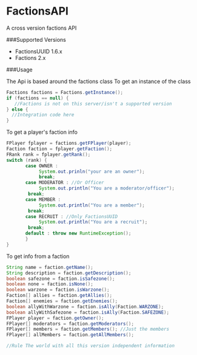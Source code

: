 FactionsAPI
===========

A cross version factions API

###Supported Versions
- FactionsUUID 1.6.x
- Factions 2.x

###Usage

The Api is based around the factions class
To get an instance of the class

```java
Factions factions = Factions.getInstance();
if (factions == null) {
   //Factions is not on this server/isn't a supported version
} else {
  //Integration code here
}
```

To get a player's faction info

```java
FPlayer fplayer = factions.getFPlayer(player);
Faction faction = fplayer.getFaction();
FRank rank = fplayer.getRank();
switch (rank) {
       case OWNER :
       	    System.out.prinln("your are an owner");
       	    break;
       case MODERATOR : //Or Officer
       	    System.out.println("You are a moderator/officer");
	    break;
       case MEMBER :
       	    System.out.println("You are a member");
	    break;
       case RECRUIT : //Only FactionsUUID
       	    System.out.println("You are a recruit");
	    break;
       default : throw new RuntimeException();
       }
}
```

To get info from a faction

```java
String name = faction.getName();
String description = faction.getDescription();
boolean safezone = faction.isSafezone();
boolean none = faction.isNone();
boolean warzone = faction.isWarzone();
Faction[] allies = faction.getAllies();
Faction[] enemies = faction.getEnemies();
boolean allyWithWarzone = faction.isAlly(Faction.WARZONE);
boolean allyWithSafezone = faction.isAlly(Faction.SAFEZONE);
FPlayer player = faction.getOwner();
FPlayer[] moderators = faction.getModerators();
FPlayer[] members = faction.getMembers(); //Just the members
FPlayer[] allMembers = faction.getAllMembers();

//Rule The world with all this version independent information

```